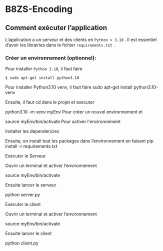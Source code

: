 # B8ZS-Encoding
## Comment exécuter l’application

L’application a un serveur et des clients en `Python > 3.10` . Il est essentiel d’avoir les librairies dans le fichier `requirements.txt` .

### Créer un environnement (optionnel):

Pour installer `Python 3.10`, il faut faire
```console
$ sudo apt-get install python3.10
```

Pour installer Python3.10 venv, il faut faire
sudo apt-get install python3.10-venv

Ensuite, il faut cd dans le projet et executer

python3.10 -m venv myEnv
Pour créer un nouvel environnement et 

source myEnv/bin/activate
Pour activer l'environnement

Installer les dependencies

Ensuite, on install tout les packages dans l’environnement en faisant
pip install -r requirements.txt

Exécuter le Serveur

Ouvrir un terminal et activer l’environnement

source myEnv/bin/activate

Ensuite lancer le serveur

python server.py

Exécuter le client

Ouvrir un terminal et activer l’environnement

source myEnv/bin/activate

Ensuite lancer le client

python client.py
